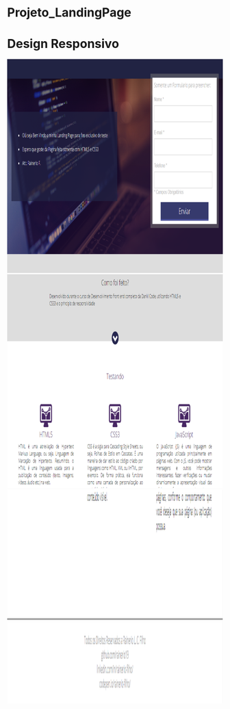 # Projeto_LandingPage
# Design Responsivo

<div align="center">
    <img src="./images/screen/foto.png" width="850px" height="500px"</img> 
</div>

<div align="center">
    <img src="./images/screen/foto_2.png" width="850px" height="500px"</img> 
</div>

<div align="center">
    <img src="./images/screen/foto_3.png" width="850px" height="500px"</img> 
</div>
